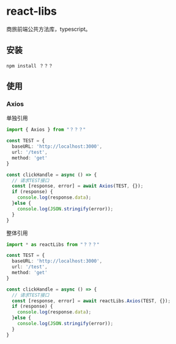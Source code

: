 # react-libs

商旅前端公共方法库，typescript。

## 安装

```npm install ？？？```

## 使用

### Axios

单独引用
```typescript
import { Axios } from "？？？"

const TEST = {
  baseURL: 'http://localhost:3000',
  url: '/test',
  method: 'get'
}

const clickHandle = async () => {
  // 请求TEST接口
  const [response, error] = await Axios(TEST, {});
  if (response) {
    console.log(response.data);
  }else {
    console.log(JSON.stringify(error));
  }
}

```

整体引用
```typescript
import * as reactLibs from "？？？"

const TEST = {
  baseURL: 'http://localhost:3000',
  url: '/test',
  method: 'get'
}

const clickHandle = async () => {
  // 请求TEST接口
  const [response, error] = await reactLibs.Axios(TEST, {});
  if (response) {
    console.log(response.data);
  }else {
    console.log(JSON.stringify(error));
  }
}
```